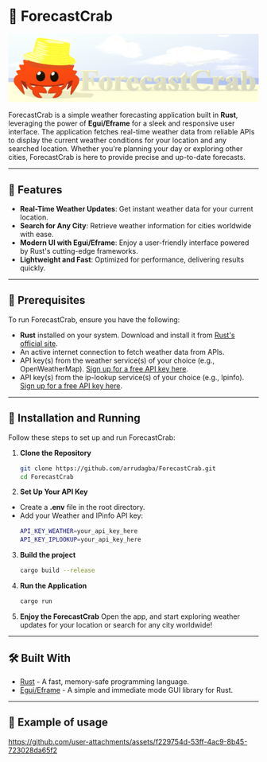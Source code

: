 # 🦀 ForecastCrab

![ForecastCrab Banner](icons/banner.png)

ForecastCrab is a simple weather forecasting application built in **Rust**, leveraging the power of **Egui/Eframe** for a sleek and responsive user interface. The application fetches real-time weather data from reliable APIs to display the current weather conditions for your location and any searched location. Whether you're planning your day or exploring other cities, ForecastCrab is here to provide precise and up-to-date forecasts.

---

## 🌟 Features
- **Real-Time Weather Updates**: Get instant weather data for your current location.
- **Search for Any City**: Retrieve weather information for cities worldwide with ease.
- **Modern UI with Egui/Eframe**: Enjoy a user-friendly interface powered by Rust's cutting-edge frameworks.
- **Lightweight and Fast**: Optimized for performance, delivering results quickly.

---

## 🔧 Prerequisites
To run ForecastCrab, ensure you have the following:
- **Rust** installed on your system. Download and install it from [Rust's official site](https://www.rust-lang.org/tools/install).
- An active internet connection to fetch weather data from APIs.
- API key(s) from the weather service(s) of your choice (e.g., OpenWeatherMap). [Sign up for a free API key here](https://openweathermap.org/api).
- API key(s) from the ip-lookup service(s) of your choice (e.g., Ipinfo). [Sign up for a free API key here](https://ipinfo.io/products/ip-geolocation-api).

---

## 🚀 Installation and Running
Follow these steps to set up and run ForecastCrab:

1. **Clone the Repository**  
   ```bash
   git clone https://github.com/arrudagba/ForecastCrab.git
   cd ForecastCrab
2. **Set Up Your API Key**
- Create a **.env** file in the root directory.
- Add your Weather and IPinfo API key:
    ```bash
    API_KEY_WEATHER=your_api_key_here
    API_KEY_IPLOOKUP=your_api_key_here
3. **Build the project**
    ```bash
    cargo build --release
4. **Run the Application**
    ```bash
    cargo run
5. **Enjoy the ForecastCrab**
Open the app, and start exploring weather updates for your location or search for any city worldwide!

---

## 🛠️ Built With
- [Rust](https://www.rust-lang.org/) - A fast, memory-safe programming language.
- [Egui/Eframe](https://github.com/emilk/egui) - A simple and immediate mode GUI library for Rust.

---
## 🎥 Example of usage
https://github.com/user-attachments/assets/f229754d-53ff-4ac9-8b45-723028da65f2
